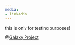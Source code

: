 ```yaml
---
media:
- linkedin
---
```

this is only for testing purposes!

@[Galaxy Project](urn:li:organization:101662592)
